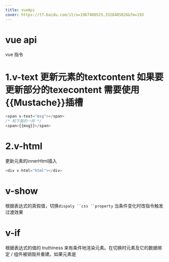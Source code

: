 ```yaml
---
title: vueApi
cover: https://t7.baidu.com/it/u=1967400525,3328405026&fm=193
---
```

# vue api
vue 指令
# 1.v-text 更新元素的textcontent 如果要更新部分的texecontent 需要使用{{Mustache}}插槽
```javascript
<span v-text="msg"></span>
/* 和下面的一样 */
<span>{{msg}}</span>

```
# 2.v-html
更新元素的innerHtml插入
```javascript
<div v-html="html"></div>
```
# v-show
根据表达式的真假值，切换`dispaly ``css ``property`
当条件变化时改指令触发过渡效果

# v-if
根据表达式的值的 truthiness 来有条件地渲染元素。在切换时元素及它的数据绑定 / 组件被销毁并重建。如果元素是 <template>，将提出它的内容作为条件块。
当条件变化时该指令触发过渡效果
当v-if和v-for一起使用时，v-for的优先级比v-if更高

# v-else
前一兄弟元素必须有 v-if 或 v-else-if
```javascript
<div v-if="Math.random()>0.5">
now you see me
</div>
<div v-else>
 now you don't
</div>
```
# v-for
基于源数据多次渲染元素或模板块。此指令之值，必须使用特定语法 alias in expression，为当前遍历的元素提供别名：
```javascript
<div v-for="item in items">
 {{item.text}}
</div>
```
另外也可以为数组索引指定别名 (或者用于对象的键)：
```javascript
<div  v-for="(item, index) in items"></div>
<div  v-for="(val, key) in object"></div>
<div  v-for="(val, name,index) in object"></div>

```
v-for 的默认行为会尝试原地修改元素而不是移动它们。要强制其重新排序元素，你需要用特殊 attribute key 来提供一个排序提示：

```javascript
<div v-for="item in items" :key="item.id">
  {{ item.text }}
</div>
```
